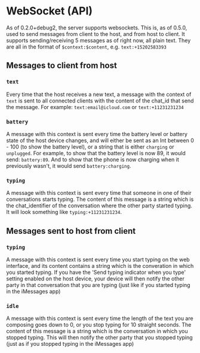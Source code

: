 # WebSocket (API)

As of 0.2.0+debug2, the server supports websockets. This is, as of 0.5.0, used to send messages from client to the host, and from host to client. It supports sending/receiving 5 messages as of right now, all plain text. They are all in the format of `$context:$content`, e.g. `text:+15202583393`

## Messages to client from host

### `text`
Every time that the host receives a new text, a message with the context of `text` is sent to all connected clients with the content of the chat_id that send the message. For example: `text:email@icloud.com` or `text:+11231231234`

### `battery`
A message with this context is sent every time the battery level or battery state of the host device changes, and will either be sent as an Int between 0 - 100 (to show the battery level), or a string that is either `charging` or `unplugged`. For example, to show that the battery level is now 89, it would send: `battery:89`. And to show that the phone is now charging when it previously wasn't, it would send `battery:charging`.

### `typing`
A message with this context is sent every time that someone in one of their conversations starts typing. The content of this message is a string which is the chat_identifier of the conversation where the other party started typing. It will look something like `typing:+11231231234`.

## Messages sent to host from client

### `typing`
A message with this context is sent every time you start typing on the web interface, and its content contains a string which is the converation in which you started typing. If you have the 'Send typing indicator when you type' setting enabled on the host device, your device will then notify the other party in that conversation that you are typing (just like if you started typing in the iMessages app)

### `idle`
A message with this context is sent every time the length of the text you are composing goes down to 0, or you stop typing for 10 straight seconds. The content of this message is a string which is the conversation in which you stopped typing. This will then notify the other party that you stopped typing (just as if you stopped typing in the iMessages app)
